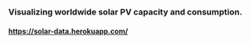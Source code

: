 ### Visualizing worldwide  solar PV capacity and consumption.
#### https://solar-data.herokuapp.com/
